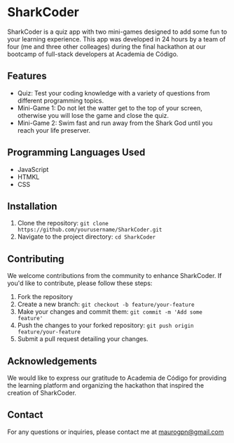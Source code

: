 # SharkCoder

SharkCoder is a quiz app with two mini-games designed to add some fun to your learning experience.
This app was developed in 24 hours by a team of four (me and three other colleages) during the final hackathon at our bootcamp
of full-stack developers at Academia de Código.

## Features

- Quiz: Test your coding knowledge with a variety of questions from different programming topics.
- Mini-Game 1: Do not let the watter get to the top of your screen, otherwise you will lose the game and close the quiz.
- Mini-Game 2: Swim fast and run away from the Shark God until you reach your life preserver.

## Programming Languages Used

- JavaScript
- HTMKL
- CSS

## Installation

1. Clone the repository: `git clone https://github.com/yourusername/SharkCoder.git`
2. Navigate to the project directory: `cd SharkCoder`

## Contributing

We welcome contributions from the community to enhance SharkCoder. If you'd like to contribute, please follow these steps:

1. Fork the repository
2. Create a new branch: `git checkout -b feature/your-feature`
3. Make your changes and commit them: `git commit -m 'Add some feature'`
4. Push the changes to your forked repository: `git push origin feature/your-feature`
5. Submit a pull request detailing your changes.

## Acknowledgements

We would like to express our gratitude to Academia de Código for providing the learning platform and organizing the hackathon
that inspired the creation of SharkCoder.

## Contact

For any questions or inquiries, please contact me at maurogpn@gmail.com

